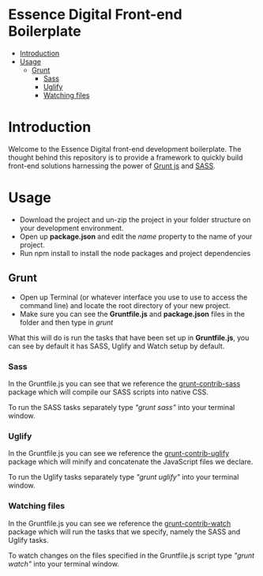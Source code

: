Essence Digital Front-end Boilerplate
=====================================

* [Introduction](#introduction)
* [Usage](#usage)
    * [Grunt](#grunt)
        * [Sass](#sass)
        * [Uglify](#uglify)
        * [Watching files](#watching-files)

# Introduction

Welcome to the Essence Digital front-end development boilerplate. The thought behind this repository is to provide a framework to quickly build front-end solutions harnessing the power of [Grunt js](http://gruntjs.com/) and [SASS](http://sass-lang.com/).

# Usage

* Download the project and un-zip the project in your folder structure on your development environment.
* Open up __package.json__ and edit the _name_ property to the name of your project.
* Run npm install to install the node packages and project dependencies

## Grunt

* Open up Terminal (or whatever interface you use to use to access the command line) and locate the root directory of your new project.
* Make sure you can see the __Gruntfile.js__ and __package.json__ files in the folder and then type in _grunt_

What this will do is run the tasks that have been set up in __Gruntfile.js__, you can see by default it has SASS, Uglify and Watch setup by default.

### Sass

In the Gruntfile.js you can see that we reference the [grunt-contrib-sass](https://github.com/gruntjs/grunt-contrib-sass) package which will compile our SASS scripts into native CSS.

To run the SASS tasks separately type _"grunt sass"_ into your terminal window.

### Uglify

In the Gruntfile.js you can see we reference the [grunt-contrib-uglify](https://github.com/gruntjs/grunt-contrib-uglify) package which will minify and concatenate the JavaScript files we declare.

To run the Uglify tasks separately type _"grunt uglify"_ into your terminal window.

### Watching files

In the Gruntfile.js you can see we reference the [grunt-contrib-watch](https://github.com/gruntjs/grunt-contrib-watch) package which will run the tasks that we specify, namely the SASS and Uglify tasks.

To watch changes on the files specified in the Gruntfile.js script type _"grunt watch"_ into your terminal window.